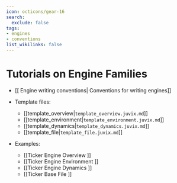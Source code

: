```yaml
---
icon: octicons/gear-16
search:
  exclude: false
tags:
- engines
- conventions
list_wikilinks: false
---
```


# Tutorials on Engine Families

- [[ Engine writing conventions| Conventions for writing engines]]

- Template files:

    - [[template_overview|`template_overview.juvix.md`]]
    - [[template_environment|`template_environment.juvix.md`]]
    - [[template_dynamics|`template_dynamics.juvix.md`]]
    - [[template_file|`template_file.juvix.md`]]

- Examples:

  - [[Ticker Engine Overview ]]
  - [[Ticker Engine Environment ]]
  - [[Ticker Engine Dynamics ]]
  - [[Ticker Base File ]]